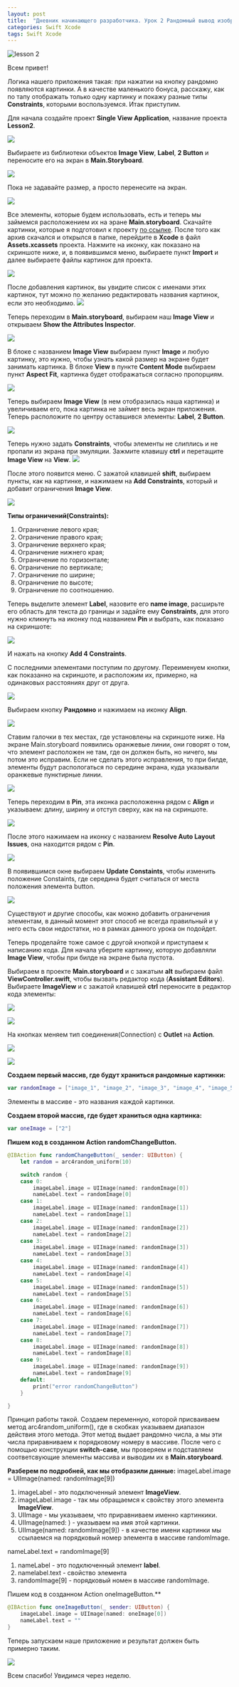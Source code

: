```yaml
---
layout: post
title:  "Дневник начинающего разработчика. Урок 2 Рандомный вывод изображений в Imageview."
categories: Swift Xcode
tags: Swift Xcode
---
```


![lesson 2](http://s020.radikal.ru/i710/1610/65/9dba01e19ffb.jpg)



Всем привет!

Логика нашего приложения такая: при нажатии на кнопку рандомно появляются картинки.
А в качестве маленького бонуса, расскажу, как по тапу отображать только одну картинку и покажу
разные типы **Constraints**, которыми воспользуемся. Итак приступим. 

Для начала создайте проект **Single View Application**, название проекта **Lesson2**.

![](http://s020.radikal.ru/i719/1610/a3/1af61f9d58db.jpg)

Выбираете из библиотеки объектов **Image View**, **Label**, **2 Button** и переносите его на экран
в **Main.Storyboard**.

![](http://i069.radikal.ru/1610/26/3295cdfcdcc7.jpg)



Пока не задавайте размер,  а просто перенесите  на экран.

![](http://s017.radikal.ru/i420/1610/7e/911e7d732d63.jpg)



Все элементы, которые будем использовать, есть и теперь мы займемся расположением их на эране
**Main.storyboard**. Скачайте картинки, которые я подготовил к проекту [по ссылке](https://cloud.mail.ru/public/9TjA/gKekxZCTe). После того как
архив скачался и открылся в папке, перейдите в **Xcode** в файл **Assets.xcassets** проекта. Нажмите
на иконку, как показано на скриншоте ниже, и, в появившимся меню, выбираете пункт **Import** и далее
выбираете файлы картинок для проекта.

![](http://s017.radikal.ru/i419/1610/b2/c411ce91b8ce.jpg)



После добавления картинок, вы увидите список с именами этих картинок, тут можно по желанию
редактировать названия картинок, если это необходимо.
![](http://s019.radikal.ru/i604/1610/c6/c1694ba40912.jpg)





Теперь переходим в **Main.storyboard**,  выбираем наш **Image View** и открываем
**Show the Attributes Inspector**.

![](http://s015.radikal.ru/i331/1610/0b/ca182a283e08.jpg)





В блоке с названием **Image View** выбираем пункт **Image** и любую картинку, это нужно, чтобы
узнать какой размер на экране будет занимать картинка. В блоке **View**  в пункте **Content Mode**
выбираем пункт **Aspect Fit**, картинка будет отображаться согласно пропорциям.

![](http://i062.radikal.ru/1610/5a/251b360fe470.jpg)

Теперь выбираем **Image View** (в нем отобразилась наша картинка) и увеличиваем его, пока картинка
не займет весь экран приложения. Теперь расположите по центру оставшився элементы: **Label**,
**2 Button**.

![](http://s017.radikal.ru/i402/1610/79/9d30c4012471.jpg)



Теперь нужно задать **Constraints**, чтобы элементы не слиплись и не пропали из экрана
при эмуляции. Зажмите клавишу **ctrl** и перетащите **Image View** на **View**.
![](http://i042.radikal.ru/1610/af/cd72b17fe236.jpg)





После этого появится меню. С зажатой клавишей **shift**, выбираем пункты, как на картинке, и нажимаем
на **Add Constraints**, который и добавит ограничения **Image View**.

![](http://s019.radikal.ru/i610/1610/39/4c30684dee85.jpg)



**Типы ограничений(Constraints):**

1. Ограничение левого края;
2. Ограничение правого края;
3. Ограничение верхнего края;
4. Ограничение нижнего края;
5. Ограничение по горизонтале;
6. Ограничение по вертикале;
7. Ограничение по ширине;
8. Ограничение по высоте;
9. Ограничение по соотношению.

Теперь выделите элемент **Label**, назовите его **name image**,  расширьте его область для текста
до границы и задайте ему **Constraints**, для
этого нужно кликнуть на иконку под названием **Pin** и выбрать, как показано на скриншоте:



![](http://s018.radikal.ru/i508/1610/4a/771ecf0ae152.jpg)



И нажать на кнопку **Add 4 Constraints**.

 С последними элементами поступим по другому. Переименуем кнопки, как показанно на
скриншоте, и расположим их, примерно, на одинаковых расстояниях друг от друга.

![](http://s017.radikal.ru/i402/1610/79/9d30c4012471.jpg)



Выбираем кнопку **Рандомно** и нажимаем на иконку **Align**.

![](http://s017.radikal.ru/i425/1610/fa/d21e23372fb5.jpg)



Ставим галочки в тех местах, где установлены на скриншоте ниже. На экране Main.storyboard появились оранжевые линии, они говорят о том, что элемент расположен не там, где он должен быть, но ничего, мы потом это исправим. Если не сделать этого исправления, то при билде, элементы будут распологаться по середине экрана, куда указывали оранжевые пунктирные линии.

![](http://s019.radikal.ru/i605/1610/b1/d5c64b93bcb6.jpg)



Теперь переходим в **Pin**, эта иконка расположенна рядом с **Align** и указываем: длину, ширину
и отступ сверху, как на на скриншоте.

![](http://s018.radikal.ru/i504/1610/2d/079e39b35f48.jpg)

После этого нажимаем на иконку с названием **Resolve Auto Layout Issues**, она находится рядом
с **Pin**.

![](http://s16.radikal.ru/i191/1610/29/fc9a22a4a6f6.jpg)



В появившимся окне выбираем **Update Constaints**, чтобы изменить положение Constaints, где середина будет считаться от места положения элемента button. 

![](http://s017.radikal.ru/i440/1610/4c/43eaf968d035.jpg)



Существуют и другие способы, как можно добавить ограничения элементам, в данный момент этот
способ не всегда правильный и у него есть свои недостатки, но в рамках данного урока он подойдет.



Теперь проделайте тоже самое с другой кнопкой и приступаем к написанию кода. Для начала
уберите картинку, которую добавляли **Image View**, чтобы при билде на экране была пустота.

Выбираем в проекте **Main.storyboard** и с зажатым **alt** выбираем файл **ViewController.swift**,
чтобы вызвать редактор кода (**Assistant Editors**). Выбираете **ImageView** и с зажатой клавишей **ctrl** переносите в редактор кода элементы:

![](http://s018.radikal.ru/i501/1610/5a/5af487030384.jpg)

 

![](http://s020.radikal.ru/i712/1610/e1/b4e42a6e8f99.jpg)



На кнопках меняем тип соединения(Connection) с **Outlet** на **Action**.

![](http://s017.radikal.ru/i444/1610/e0/8b1c94ae4028.jpg)



![](http://s018.radikal.ru/i516/1610/4e/3800664ba76f.jpg)



**Создаем  первый массив, где будут храниться рандомные картинки:**

```swift
var randomImage = ["image_1", "image_2", "image_3", "image_4", "image_5", "image_6", "image_7", "image_8", "image_9", "image_10"]
```

Элементы в массиве - это названия каждой картинки.

**Создаем второй массив, где будет храниться одна картинка:**

```swift
var oneImage = ["2"]
```

**Пишем код в созданном Action randomChangeButton.**

```swift
@IBAction func randomChangeButton(_ sender: UIButton) {
    let random = arc4random_uniform(10)

    switch random {
    case 0:
        imageLabel.image = UIImage(named: randomImage[0])
        nameLabel.text = randomImage[0]
    case 1:
        imageLabel.image = UIImage(named: randomImage[1])
        nameLabel.text = randomImage[1]
    case 2:
        imageLabel.image = UIImage(named: randomImage[2])
        nameLabel.text = randomImage[2]
    case 3:
        imageLabel.image = UIImage(named: randomImage[3])
        nameLabel.text = randomImage[3]
    case 4:
        imageLabel.image = UIImage(named: randomImage[4])
        nameLabel.text = randomImage[4]
    case 5:
        imageLabel.image = UIImage(named: randomImage[5])
        nameLabel.text = randomImage[5]
    case 6:
        imageLabel.image = UIImage(named: randomImage[6])
        nameLabel.text = randomImage[6]
    case 7:
        imageLabel.image = UIImage(named: randomImage[7])
        nameLabel.text = randomImage[7]
    case 8:
        imageLabel.image = UIImage(named: randomImage[8])
        nameLabel.text = randomImage[8]
    case 9:
        imageLabel.image = UIImage(named: randomImage[9])
        nameLabel.text = randomImage[9]
    default:
        print("error randomChangeButton")
	}

}
```

Принцип работы такой. Создаем переменную, которой присваиваем метод arc4random_uniform(),
где в скобках указываем диапазон действия этого метода. Этот метод выдает рандомно числа,
а мы эти числа приравниваем к порядковому номеру в массиве. После чего с помощью конструкции
**switch-case**, мы проверяем и подставляем соответсвующие элементы массива и выводим их
в **Main.storyboard**.

**Разберем по подробней, как мы отобразили данные:**
imageLabel.image = UIImage(named: randomImage[9])

1. imageLabel - это подключенный элемент **ImageView**.
2. imageLabel.image - так мы обращаемся к свойству  этого элемента **ImageView**.
3. UIImage - мы указываем, что приравниваем именно картинкики.
4. UIImage(named: ) - указываем на имя этой картинки.
5. UIImage(named: randomImage[9]) - в качестве имени картинки мы ссылаемся на порядковый номер элемента в массиве randomImage.

nameLabel.text = randomImage[9]

1. nameLabel  - это подключенный элемент **label**.
2. namelabel.text - свойство элемента
3. randomImage[9] - порядковый номен в массиве randomImage.

Пишем код в созданном Action oneImageButton.**

```swift
@IBAction func oneImageButton(_ sender: UIButton) {
    imageLabel.image = UIImage(named: oneImage[0])
    nameLabel.text = ""
}
```

Теперь запускаем наше приложение и результат должен быть примерно таким.

![](http://s011.radikal.ru/i318/1610/c8/5b8e2ab9c804.gif)



Всем спасибо! Увидимся через неделю.
